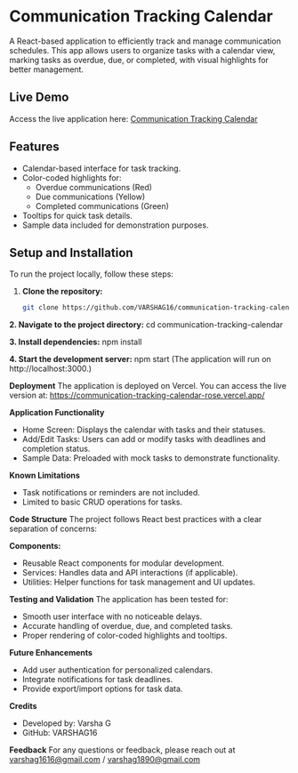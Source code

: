 # Communication Tracking Calendar

A React-based application to efficiently track and manage communication schedules. This app allows users to organize tasks with a calendar view, marking tasks as overdue, due, or completed, with visual highlights for better management.

## Live Demo

Access the live application here: [Communication Tracking Calendar](https://communication-tracking-calendar-rose.vercel.app/)

## Features

- Calendar-based interface for task tracking.
- Color-coded highlights for:
  - Overdue communications (Red)
  - Due communications (Yellow)
  - Completed communications (Green)
- Tooltips for quick task details.
- Sample data included for demonstration purposes.

## Setup and Installation

To run the project locally, follow these steps:

1. **Clone the repository:**
   ```bash
   git clone https://github.com/VARSHAG16/communication-tracking-calendar.git
   
**2. Navigate to the project directory:**
   cd communication-tracking-calendar

**3. Install dependencies:**
   npm install

**4. Start the development server:**
   npm start
   (The application will run on http://localhost:3000.)
   
**Deployment**
The application is deployed on Vercel. You can access the live version at: https://communication-tracking-calendar-rose.vercel.app/

**Application Functionality**

  - Home Screen: Displays the calendar with tasks and their statuses.
  - Add/Edit Tasks: Users can add or modify tasks with deadlines and completion status.
  - Sample Data: Preloaded with mock tasks to demonstrate functionality.

**Known Limitations**
  - Task notifications or reminders are not included.
  - Limited to basic CRUD operations for tasks.

**Code Structure**
The project follows React best practices with a clear separation of concerns:

**Components:** 

  - Reusable React components for modular development.
  - Services: Handles data and API interactions (if applicable).
  - Utilities: Helper functions for task management and UI updates.

**Testing and Validation**
The application has been tested for:
  - Smooth user interface with no noticeable delays.
  - Accurate handling of overdue, due, and completed tasks.
  - Proper rendering of color-coded highlights and tooltips.

**Future Enhancements**
  - Add user authentication for personalized calendars.
  - Integrate notifications for task deadlines.
  - Provide export/import options for task data.

**Credits**

 - Developed by: Varsha G
 - GitHub: VARSHAG16
  

**Feedback**
  For any questions or feedback, please reach out at varshag1616@gmail.com / varshag1890@gmail.com 
